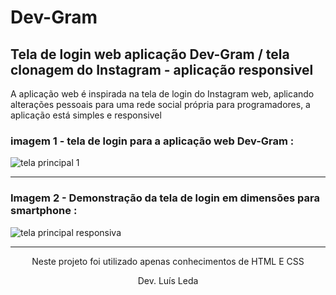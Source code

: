 <h1>Dev-Gram</h1>
<h2> Tela de login web aplicação Dev-Gram / tela clonagem do Instagram - aplicação responsivel </h2> 
<p> A aplicação web é inspirada na tela de login do Instagram web, aplicando alterações pessoais para uma rede social própria para programadores, a aplicação está simples e responsivel </p>

<h3>imagem 1 - tela de login para a aplicação web Dev-Gram : </h3>

![tela principal 1 ](https://user-images.githubusercontent.com/81451242/142681268-844aaff9-db31-4612-9469-7c559780c2f1.png)

<hr>

<h3>Imagem 2 -  Demonstração da tela de login em dimensões para smartphone : </h3>

![tela principal responsiva ](https://user-images.githubusercontent.com/81451242/142681479-3807fd85-5961-4d45-9577-c61bfd6bfe29.png)

<hr> 


<div align="center"><p> Neste projeto foi utilizado apenas conhecimentos de HTML E CSS </p> </div>
<div align="center"><p> Dev. Luís Leda </p> </div>
